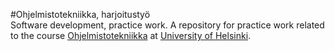 #Ohjelmistotekniikka, harjoitustyö <br />
Software development, practice work. A repository for practice work related to the course [Ohjelmistotekniikka](https://ohjelmistotekniikka-hy.github.io/) at [University of Helsinki](https://studies.helsinki.fi/kurssit/opintojakso/otm-fc35db8b-596c-4287-a03c-047e81e1254b). 
